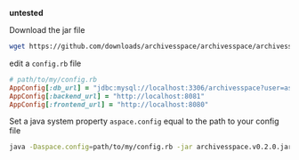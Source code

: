 **untested**

Download the jar file

```sh
wget https://github.com/downloads/archivesspace/archivesspace/archivesspace.v0.2.0.jar
```

edit a `config.rb` file
```ruby
# path/to/my/config.rb
AppConfig[:db_url] = "jdbc:mysql://localhost:3306/archivesspace?user=as&password=as123"
AppConfig[:backend_url] = "http://localhost:8081"
AppConfig[:frontend_url] = "http://localhost:8080"
```

Set a java system property `aspace.config` equal to the path to your config file

```sh
java -Daspace.config=path/to/my/config.rb -jar archivesspace.v0.2.0.jar
```